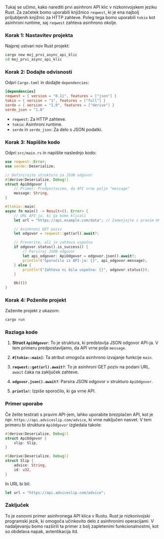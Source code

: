 Tukaj se učimo, kako narediti prvi asinhroni API klic v nizkonivojskem jeziku Rust. Za začetek bomo uporabili knjižnico `reqwest`, ki je ena najbolj priljubljenih knjižnic za HTTP zahteve. Poleg tega bomo uporabili `tokio` kot asinhroni runtime, saj `reqwest` zahteva asinhrono okolje.

### Korak 1: Nastavitev projekta

Najprej ustvari nov Rust projekt:

```bash
cargo new moj_prvi_async_api_klic
cd moj_prvi_async_api_klic
```

### Korak 2: Dodajte odvisnosti

Odpri `Cargo.toml` in dodajte `dependencies`:

```toml
[dependencies]
reqwest = { version = "0.11", features = ["json"] }
tokio = { version = "1", features = ["full"] }
serde = { version = "1.0", features = ["derive"] }
serde_json = "1.0"
```

- `reqwest`: Za HTTP zahteve.
- `tokio`: Asinhroni runtime.
- `serde` in `serde_json`: Za delo s JSON podatki.

### Korak 3: Napišite kodo

Odpri `src/main.rs` in napišite naslednjo kodo:

```rust
use reqwest::Error;
use serde::Deserialize;

// Definirajte strukturo za JSON odgovor
#[derive(Deserialize, Debug)]
struct ApiOdgovor {
    // Primer: Predpostavimo, da API vrne polje "message"
    message: String,
}

#[tokio::main]
async fn main() -> Result<(), Error> {
    // URL API-ja, ki ga bomo klicali
    let url = "https://api.example.com/data"; // Zamenjajte s pravim URL-jem

    // Asinhroni GET poziv
    let odgovor = reqwest::get(url).await?;

    // Preverite, ali je zahteva uspešna
    if odgovor.status().is_success() {
        // Parsiraj JSON odgovor
        let api_odgovor: ApiOdgovor = odgovor.json().await?;
        println!("Sporočilo iz API-ja: {}", api_odgovor.message);
    } else {
        println!("Zahteva ni bila uspešna: {}", odgovor.status());
    }

    Ok(())
}
```

### Korak 4: Poženite projekt

Zaženite projekt z ukazom:

```bash
cargo run
```

### Razlaga kode

1. **Struct `ApiOdgovor`**: To je struktura, ki predstavlja JSON odgovor API-ja. V tem primeru predpostavljamo, da API vrne polje `message`.

2. **`#[tokio::main]`**: Ta atribut omogoča asinhrono izvajanje funkcije `main`.

3. **`reqwest::get(url).await?`**: To je asinhroni GET poziv na podani URL. `await` čaka na zaključek zahteve.

4. **`odgovor.json().await?`**: Parsira JSON odgovor v strukturo `ApiOdgovor`.

5. **`println!`**: Izpiše sporočilo, ki ga vrne API.

### Primer uporabe

Če želite testirati s pravim API-jem, lahko uporabite brezplačen API, kot je npr. `https://api.adviceslip.com/advice`, ki vrne naključen nasvet. V tem primeru bi struktura `ApiOdgovor` izgledala takole:

```rust
#[derive(Deserialize, Debug)]
struct ApiOdgovor {
    slip: Slip,
}

#[derive(Deserialize, Debug)]
struct Slip {
    advice: String,
    id: u32,
}
```

In URL bi bil:

```rust
let url = "https://api.adviceslip.com/advice";
```

### Zaključek

To je osnovni primer asinhronega API klica v Rustu. Rust je nizkonivojski programski jezik, ki omogoča učinkovito delo z asinhronimi operacijami. V nadaljevanju bomo razširili ta primer z bolj zapletenimi funkcionalnostmi, kot so obdelava napak, avtentikacija itd.

